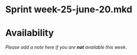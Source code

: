 Sprint week-25-june-20.mkd
===



# Availability

*Please add a note here if you are __not__ available this week*.
